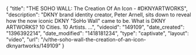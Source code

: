 {
    "title": "THE SOHO WALL: The Creation Of An Icon - #DKNYARTWORKS",
    "description": "DKNY brand identity creator, Peter Arnell, sits down to reveal how the now iconic DKNY \"SoHo Wall\" came to be. What is DKNY ARTWORKS? 10 Cities. 10 Artists. ...",
    "videoid": "149109",
    "date_created": "1396392214",
    "date_modified": "1418181234",
    "type": "captivate",
    "layout": "video",
    "url": "\/v\/the-soho-wall-the-creation-of-an-icon-dknyartworks\/149109"
}